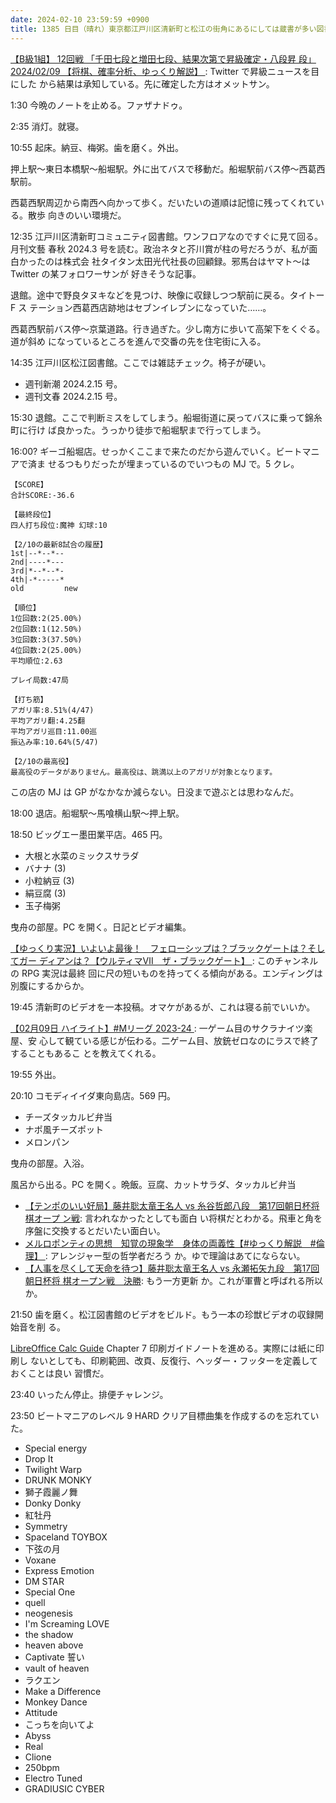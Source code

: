 ```yaml
---
date: 2024-02-10 23:59:59 +0900
title: 1385 日目（晴れ）東京都江戸川区清新町と松江の街角にあるにしては蔵書が多い図書館
---
```


[【B級1組】 12回戦 「千田七段と増田七段、結果次第で昇級確定・八段昇
段」2024/02/09 【将棋、確率分析、ゆっくり解説】
](https://www.youtube.com/watch?v=QLVkt3kPYSE): Twitter で昇級ニュースを目にした
から結果は承知している。先に確定した方はオメットサン。

1:30 今晩のノートを止める。ファザナドゥ。

2:35 消灯。就寝。

10:55 起床。納豆、梅粥。歯を磨く。外出。

押上駅～東日本橋駅～船堀駅。外に出てバスで移動だ。船堀駅前バス停～西葛西駅前。

西葛西駅周辺から南西へ向かって歩く。だいたいの道順は記憶に残ってくれている。散歩
向きのいい環境だ。

12:35 江戸川区清新町コミュニティ図書館。ワンフロアなのですぐに見て回る。月刊文藝
春秋 2024.3 号を読む。政治ネタと芥川賞が柱の号だろうが、私が面白かったのは株式会
社タイタン太田光代社長の回顧録。邪馬台はヤマト～は Twitter の某フォロワーサンが
好きそうな記事。

退館。途中で野良タヌキなどを見つけ、映像に収録しつつ駅前に戻る。タイトー F ス
テーション西葛西店跡地はセブンイレブンになっていた……。

西葛西駅前バス停～京葉道路。行き過ぎた。少し南方に歩いて高架下をくぐる。道が斜め
になっているところを進んで交番の先を住宅街に入る。

14:35 江戸川区松江図書館。ここでは雑誌チェック。椅子が硬い。

* 週刊新潮 2024.2.15 号。
* 週刊文春 2024.2.15 号。

15:30 退館。ここで判断ミスをしてしまう。船堀街道に戻ってバスに乗って錦糸町に行け
ば良かった。うっかり徒歩で船堀駅まで行ってしまう。

16:00? ギーゴ船堀店。せっかくここまで来たのだから遊んでいく。ビートマニアで済ま
せるつもりだったが埋まっているのでいつもの MJ で。5 クレ。

```text
【SCORE】
合計SCORE:-36.6

【最終段位】
四人打ち段位:魔神 幻球:10

【2/10の最新8試合の履歴】
1st|--*--*--
2nd|----*---
3rd|*--*--*-
4th|-*-----*
old         new

【順位】
1位回数:2(25.00%)
2位回数:1(12.50%)
3位回数:3(37.50%)
4位回数:2(25.00%)
平均順位:2.63

プレイ局数:47局

【打ち筋】
アガリ率:8.51%(4/47)
平均アガリ翻:4.25翻
平均アガリ巡目:11.00巡
振込み率:10.64%(5/47)

【2/10の最高役】
最高役のデータがありません。最高役は、跳満以上のアガリが対象となります。
```

この店の MJ は GP がなかなか減らない。日没まで遊ぶとは思わなんだ。

18:00 退店。船堀駅～馬喰横山駅～押上駅。

18:50 ビッグエー墨田業平店。465 円。

* 大根と水菜のミックスサラダ
* バナナ (3)
* 小粒納豆 (3)
* 絹豆腐 (3)
* 玉子梅粥

曳舟の部屋。PC を開く。日記とビデオ編集。

[【ゆっくり実況】いよいよ最後！　フェローシップは？ブラックゲートは？そしてガー
ディアンは？【ウルティマⅦ　ザ・ブラックゲート】
](https://www.youtube.com/watch?v=N0JE3fFovN8): このチャンネルの RPG 実況は最終
回に尺の短いものを持ってくる傾向がある。エンディングは別腹にするからか。

19:45 清新町のビデオを一本投稿。オマケがあるが、これは寝る前でいいか。

[【02月09日 ハイライト】#Mリーグ 2023-24
](https://www.youtube.com/watch?v=8-c1LUBU6ic): 一ゲーム目のサクラナイツ楽屋、安
心して観ている感じが伝わる。二ゲーム目、放銃ゼロなのにラスで終了することもあるこ
とを教えてくれる。

19:55 外出。

20:10 コモディイイダ東向島店。569 円。

* チーズタッカルビ弁当
* ナポ風チーズポット
* メロンパン

曳舟の部屋。入浴。

風呂から出る。PC を開く。晩飯。豆腐、カットサラダ、タッカルビ弁当

* [【テンポのいい好局】藤井聡太竜王名人 vs 糸谷哲郎八段　第17回朝日杯将棋オープ
  ン戦](https://www.youtube.com/watch?v=6YgCDzitCZ4): 言われなかったとしても面白
  い将棋だとわかる。飛車と角を序盤に交換するとだいたい面白い。
* [メルロポンティの思想　知覚の現象学　身体の両義性【#ゆっくり解説　#倫理】
  ](https://www.youtube.com/watch?v=7anSG-CLTHo): アレンジャー型の哲学者だろう
  か。ゆで理論はあてにならない。
* [【人事を尽くして天命を待つ】藤井聡太竜王名人 vs 永瀬拓矢九段　第17回朝日杯将
  棋オープン戦　決勝](https://www.youtube.com/watch?v=4hsX_KLPM6g): もう一方更新
  か。これが軍曹と呼ばれる所以か。

21:50 歯を磨く。松江図書館のビデオをビルド。もう一本の珍獣ビデオの収録開始音を削
る。

[LibreOffice Calc Guide] Chapter 7 印刷ガイドノートを進める。実際には紙に印刷し
ないとしても、印刷範囲、改頁、反復行、ヘッダー・フッターを定義しておくことは良い
習慣だ。

23:40 いったん停止。排便チャレンジ。

23:50 ビートマニアのレベル 9 HARD クリア目標曲集を作成するのを忘れていた。

* Special energy
* Drop It
* Twilight Warp
* DRUNK MONKY
* 獅子霞麗ノ舞
* Donky Donky
* 紅牡丹
* Symmetry
* Spaceland TOYBOX
* 下弦の月
* Voxane
* Express Emotion
* DM STAR
* Special One
* quell
* neogenesis
* I'm Screaming LOVE
* the shadow
* heaven above
* Captivate 誓い
* vault of heaven
* ラクエン
* Make a Difference
* Monkey Dance
* Attitude
* こっちを向いてよ
* Abyss
* Real
* Clione
* 250bpm
* Electro Tuned
* GRADIUSIC CYBER

[LibreOffice Calc Guide]: https://documentation.libreoffice.org/en/english-documentation/calc/
